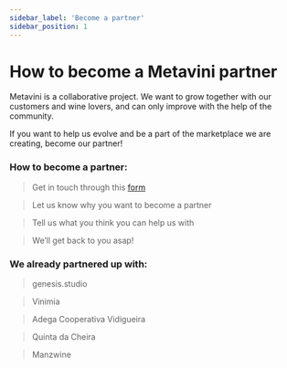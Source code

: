 ```yaml
---
sidebar_label: 'Become a partner'
sidebar_position: 1
---
```


# How to become a Metavini partner


Metavini is a collaborative project. We want to grow together with our customers and wine lovers, and can only improve with the help of the community. 

If you want to help us evolve and be a part of the marketplace we are creating, become our partner!

    
### How to become a partner:

> Get in touch through this  <a href="https://metavini.com/contact/" target="_blank">form</a>

> Let us know why you want to become a partner

> Tell us what you think you can help us with

> We’ll get back to you asap!


 

### We already partnered up with:

> genesis.studio

> Vinimia

> Adega Cooperativa Vidigueira

> Quinta da Cheira

> Manzwine